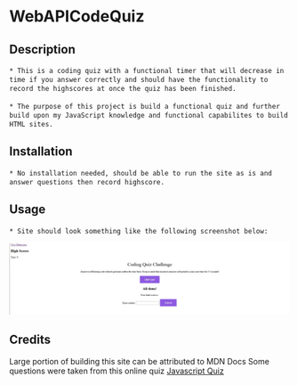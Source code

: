 # WebAPICodeQuiz

## Description

    * This is a coding quiz with a functional timer that will decrease in time if you answer correctly and should have the functionality to record the highscores at once the quiz has been finished. 

    * The purpose of this project is build a functional quiz and further build upon my JavaScript knowledge and functional capabilites to build HTML sites.
    
## Installation 

    * No installation needed, should be able to run the site as is and answer questions then record highscore. 

## Usage

    * Site should look something like the following screenshot below: 
![](./assets/images/webquiz.JPG)

## Credits

Large portion of building this site can be attributed to MDN Docs
Some questions were taken from this online quiz [Javascript Quiz](https://www.codeconquest.com/coding-quizzes/javascript-knowledge-quiz-beginner/)